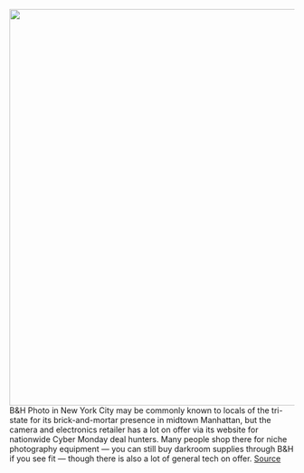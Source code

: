 <img src='https://cdn.vox-cdn.com/thumbor/eKKrtJ5oEwfYHLRdVAOpa9byuv8=/0x0:2104x1404/1200x800/filters:focal(884x534:1220x870)/cdn.vox-cdn.com/uploads/chorus_image/image/70195249/Screen_Shot_2021_11_05_at_12.29.00_PM.5.png' width='700px' /><br/>
B&H Photo in New York City may be commonly known to locals of the tri-state for its brick-and-mortar presence in midtown Manhattan, but the camera and electronics retailer has a lot on offer via its website for nationwide Cyber Monday deal hunters. Many people shop there for niche photography equipment — you can still buy darkroom supplies through B&H if you see fit — though there is also a lot of general tech on offer.
<a href='https://www.theverge.com/22796312/bh-photo-black-friday-2021-tech-deals-cyber-monday'> Source <a/>